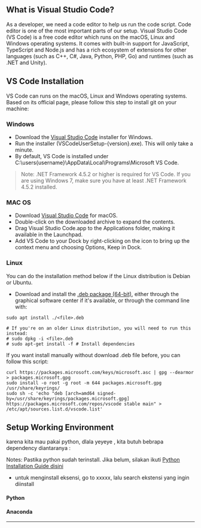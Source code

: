 ## What is Visual Studio Code?

As a developer, we need a code editor to help us run the code script. Code editor is one of the most important parts of our setup. Visual Studio Code (VS Code) is a free code editor which runs on the macOS, Linux and Windows operating systems. It comes with built-in support for JavaScript, TypeScript and Node.js and has a rich ecosystem of extensions for other languages (such as C++, C#, Java, Python, PHP, Go) and runtimes (such as .NET and Unity).

## VS Code Installation

VS Code can runs on the macOS, Linux and Windows operating systems. Based on its official page, please follow this step to install git on your machine:

### Windows
- Download the [Visual Studio Code](https://code.visualstudio.com/docs?dv=win) installer for Windows.
- Run the installer (VSCodeUserSetup-{version}.exe). This will only take a minute.
- By default, VS Code is installed under C:\users\{username}\AppData\Local\Programs\Microsoft VS Code.

> Note: .NET Framework 4.5.2 or higher is required for VS Code. If you are using Windows 7, make sure you have at least .NET Framework 4.5.2 installed.

### MAC OS
- Download [Visual Studio Code](https://code.visualstudio.com/docs?dv=osx) for macOS.
- Double-click on the downloaded archive to expand the contents.
- Drag Visual Studio Code.app to the Applications folder, making it available in the Launchpad.
- Add VS Code to your Dock by right-clicking on the icon to bring up the context menu and choosing Options, Keep in Dock.

### Linux
You can do the installation method below if the Linux distribution is Debian or Ubuntu.
- Download and install the [.deb package (64-bit)](https://code.visualstudio.com/docs/?dv=linux64_deb), either through the graphical software center if it's available, or through the command line with:

```
sudo apt install ./<file>.deb

# If you're on an older Linux distribution, you will need to run this instead:
# sudo dpkg -i <file>.deb
# sudo apt-get install -f # Install dependencies
```

If you want install manually without download .deb file before, you can follow this script:

```
curl https://packages.microsoft.com/keys/microsoft.asc | gpg --dearmor > packages.microsoft.gpg
sudo install -o root -g root -m 644 packages.microsoft.gpg /usr/share/keyrings/
sudo sh -c 'echo "deb [arch=amd64 signed-by=/usr/share/keyrings/packages.microsoft.gpg] https://packages.microsoft.com/repos/vscode stable main" > /etc/apt/sources.list.d/vscode.list'
```






## Setup Working Environment
karena kita mau pakai python, dlala yeyeye , kita butuh bebrapa dependency diantaranya : 

Notes: Pastika python sudah terinstall. Jika belum, silakan ikuti [Python Installation Guide disini](google.com)

- untuk menginstall eksensi, go to xxxxx, lalu search ekstensi yang ingin diinstall

#### Python
#### Anaconda



___________________________________________________________


